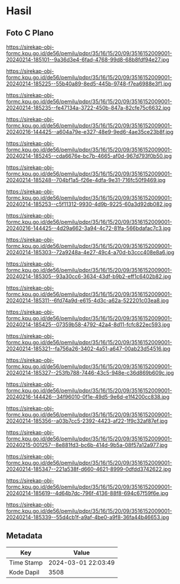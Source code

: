 # Hasil

## Foto C Plano

https://sirekap-obj-formc.kpu.go.id/de56/pemilu/pdpr/35/16/15/20/09/3516152009001-20240214-185101--9a36d3e4-6fad-4768-99d8-68b8fdf94e27.jpg

https://sirekap-obj-formc.kpu.go.id/de56/pemilu/pdpr/35/16/15/20/09/3516152009001-20240214-185225--55b40a89-8ed5-445b-9748-f7ea6988e3f1.jpg

https://sirekap-obj-formc.kpu.go.id/de56/pemilu/pdpr/35/16/15/20/09/3516152009001-20240214-185235--fe47134a-3722-450b-847a-82cfe75c6632.jpg

https://sirekap-obj-formc.kpu.go.id/de56/pemilu/pdpr/35/16/15/20/09/3516152009001-20240216-144425--a604a79e-e327-48e9-9ed6-4ae35ce23b8f.jpg

https://sirekap-obj-formc.kpu.go.id/de56/pemilu/pdpr/35/16/15/20/09/3516152009001-20240214-185245--cda6676e-bc7b-4665-af0d-967d793f0b50.jpg

https://sirekap-obj-formc.kpu.go.id/de56/pemilu/pdpr/35/16/15/20/09/3516152009001-20240214-185248--704bf1a5-f26e-4dfa-9e31-716fc50f9469.jpg

https://sirekap-obj-formc.kpu.go.id/de56/pemilu/pdpr/35/16/15/20/09/3516152009001-20240214-185253--c5f11312-9930-4d9b-9225-60a3d92db082.jpg

https://sirekap-obj-formc.kpu.go.id/de56/pemilu/pdpr/35/16/15/20/09/3516152009001-20240216-144425--4d29a662-3a94-4c72-81fa-566bdafac7c3.jpg

https://sirekap-obj-formc.kpu.go.id/de56/pemilu/pdpr/35/16/15/20/09/3516152009001-20240214-185303--72a9248a-4e27-49c4-a70d-b3ccc408e8a6.jpg

https://sirekap-obj-formc.kpu.go.id/de56/pemilu/pdpr/35/16/15/20/09/3516152009001-20240214-185305--93a30cc6-3634-43df-b9b2-eff1c6402b82.jpg

https://sirekap-obj-formc.kpu.go.id/de56/pemilu/pdpr/35/16/15/20/09/3516152009001-20240214-185311--6fd74a9d-e615-4d3c-a62a-522201c03ea8.jpg

https://sirekap-obj-formc.kpu.go.id/de56/pemilu/pdpr/35/16/15/20/09/3516152009001-20240214-185425--07359b58-4792-42a4-8d11-fcfc822ec593.jpg

https://sirekap-obj-formc.kpu.go.id/de56/pemilu/pdpr/35/16/15/20/09/3516152009001-20240214-185321--fa756a26-3402-4a51-a647-00ab23d54516.jpg

https://sirekap-obj-formc.kpu.go.id/de56/pemilu/pdpr/35/16/15/20/09/3516152009001-20240214-185327--253fb788-7446-43c5-948e-c36d869b609c.jpg

https://sirekap-obj-formc.kpu.go.id/de56/pemilu/pdpr/35/16/15/20/09/3516152009001-20240216-144426--34f96010-0f1e-49d5-9e6d-e1f4200cc838.jpg

https://sirekap-obj-formc.kpu.go.id/de56/pemilu/pdpr/35/16/15/20/09/3516152009001-20240214-185356--a03b7cc5-2392-4423-af22-1f9c32af87ef.jpg

https://sirekap-obj-formc.kpu.go.id/de56/pemilu/pdpr/35/16/15/20/09/3516152009001-20240215-001257--8e881fd3-bc6b-414d-9b5a-08f57a12a977.jpg

https://sirekap-obj-formc.kpu.go.id/de56/pemilu/pdpr/35/16/15/20/09/3516152009001-20240214-185347--221a538f-d660-4621-8999-0dfdd3742622.jpg

https://sirekap-obj-formc.kpu.go.id/de56/pemilu/pdpr/35/16/15/20/09/3516152009001-20240214-185619--4d64b7dc-796f-4136-88f8-694c67f59f6e.jpg

https://sirekap-obj-formc.kpu.go.id/de56/pemilu/pdpr/35/16/15/20/09/3516152009001-20240214-185339--55d4cb1f-a9af-4be0-a9f8-36fa44b46653.jpg


## Metadata

| Key        | Value               |
| ---------- | ------------------- |
| Time Stamp | 2024-03-01 22:03:49 |
| Kode Dapil | 3508                |



